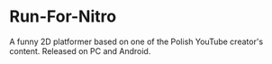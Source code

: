 # Run-For-Nitro
A funny 2D platformer based on one of the Polish YouTube creator's content. Released on PC and Android.
